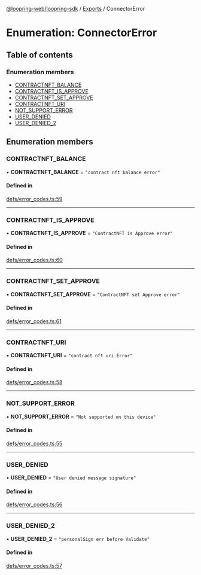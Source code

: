 [@loopring-web/loopring-sdk](../README.md) / [Exports](../modules.md) / ConnectorError

# Enumeration: ConnectorError

## Table of contents

### Enumeration members

- [CONTRACTNFT\_BALANCE](ConnectorError.md#contractnft_balance)
- [CONTRACTNFT\_IS\_APPROVE](ConnectorError.md#contractnft_is_approve)
- [CONTRACTNFT\_SET\_APPROVE](ConnectorError.md#contractnft_set_approve)
- [CONTRACTNFT\_URI](ConnectorError.md#contractnft_uri)
- [NOT\_SUPPORT\_ERROR](ConnectorError.md#not_support_error)
- [USER\_DENIED](ConnectorError.md#user_denied)
- [USER\_DENIED\_2](ConnectorError.md#user_denied_2)

## Enumeration members

### CONTRACTNFT\_BALANCE

• **CONTRACTNFT\_BALANCE** = `"contract nft balance error"`

#### Defined in

[defs/error_codes.ts:59](https://github.com/Loopring/loopring_sdk/blob/1b21a8d/src/defs/error_codes.ts#L59)

___

### CONTRACTNFT\_IS\_APPROVE

• **CONTRACTNFT\_IS\_APPROVE** = `"ContractNFT is Approve error"`

#### Defined in

[defs/error_codes.ts:60](https://github.com/Loopring/loopring_sdk/blob/1b21a8d/src/defs/error_codes.ts#L60)

___

### CONTRACTNFT\_SET\_APPROVE

• **CONTRACTNFT\_SET\_APPROVE** = `"ContractNFT set Approve error"`

#### Defined in

[defs/error_codes.ts:61](https://github.com/Loopring/loopring_sdk/blob/1b21a8d/src/defs/error_codes.ts#L61)

___

### CONTRACTNFT\_URI

• **CONTRACTNFT\_URI** = `"contract nft uri Error"`

#### Defined in

[defs/error_codes.ts:58](https://github.com/Loopring/loopring_sdk/blob/1b21a8d/src/defs/error_codes.ts#L58)

___

### NOT\_SUPPORT\_ERROR

• **NOT\_SUPPORT\_ERROR** = `"Not supported on this device"`

#### Defined in

[defs/error_codes.ts:55](https://github.com/Loopring/loopring_sdk/blob/1b21a8d/src/defs/error_codes.ts#L55)

___

### USER\_DENIED

• **USER\_DENIED** = `"User denied message signature"`

#### Defined in

[defs/error_codes.ts:56](https://github.com/Loopring/loopring_sdk/blob/1b21a8d/src/defs/error_codes.ts#L56)

___

### USER\_DENIED\_2

• **USER\_DENIED\_2** = `"personalSign err before Validate"`

#### Defined in

[defs/error_codes.ts:57](https://github.com/Loopring/loopring_sdk/blob/1b21a8d/src/defs/error_codes.ts#L57)
